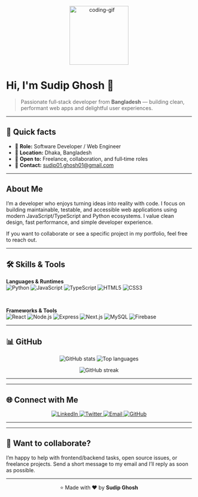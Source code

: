 <p align="center">
  <img src="https://media.giphy.com/media/du3J3cXyzhj75IOgvA/giphy.gif" width="160" alt="coding-gif" />
</p>

# Hi, I'm **Sudip Ghosh** 👋

> Passionate full‑stack developer from **Bangladesh** — building clean, performant web apps and delightful user experiences.

---

## 🔭 Quick facts

* 🔸 **Role:** Software Developer / Web Engineer
* 🔸 **Location:** Dhaka, Bangladesh
* 🔸 **Open to:** Freelance, collaboration, and full‑time roles
* 🔸 **Contact:** [sudip01.ghosh01@gmail.com](mailto:sudip01.ghosh01@gmail.com)

---
## About Me

I’m a developer who enjoys turning ideas into reality with code. I focus on building maintainable, testable, and accessible web applications using modern JavaScript/TypeScript and Python ecosystems. I value clean design, fast performance, and simple developer experience.

If you want to collaborate or see a specific project in my portfolio, feel free to reach out.

---

## 🛠️ Skills & Tools

<p align="center">

**Languages & Runtimes** <br/> <img src="https://img.shields.io/badge/Python-3776AB?style=for-the-badge&logo=python&logoColor=white" alt="Python"/> <img src="https://img.shields.io/badge/JavaScript-F7DF1E?style=for-the-badge&logo=javascript&logoColor=black" alt="JavaScript"/> <img src="https://img.shields.io/badge/TypeScript-3178C6?style=for-the-badge&logo=typescript&logoColor=white" alt="TypeScript"/> <img src="https://img.shields.io/badge/HTML5-E34F26?style=for-the-badge&logo=html5&logoColor=white" alt="HTML5"/> <img src="https://img.shields.io/badge/CSS3-1572B6?style=for-the-badge&logo=css3&logoColor=white" alt="CSS3"/>

<br/>

**Frameworks & Tools** <br/> <img src="https://img.shields.io/badge/React-61DAFB?style=for-the-badge&logo=react&logoColor=black" alt="React"/> <img src="https://img.shields.io/badge/Node.js-339933?style=for-the-badge&logo=node.js&logoColor=white" alt="Node.js"/> <img src="https://img.shields.io/badge/Express.js-000000?style=for-the-badge&logo=express&logoColor=white" alt="Express"/> <img src="https://img.shields.io/badge/Next.js-000000?style=for-the-badge&logo=next.js&logoColor=white" alt="Next.js"/> <img src="https://img.shields.io/badge/MySQL-4479A1?style=for-the-badge&logo=mysql&logoColor=white" alt="MySQL"/> <img src="https://img.shields.io/badge/Firebase-FFCA28?style=for-the-badge&logo=firebase&logoColor=black" alt="Firebase"/>

</p>

---

## 📊 GitHub

<p align="center">
  <img src="https://github-readme-stats.vercel.app/api?username=CodeGuruSudip&show_icons=true&theme=radical" alt="GitHub stats" />
  <img src="https://github-readme-stats.vercel.app/api/top-langs/?username=CodeGuruSudip&layout=compact&theme=radical" alt="Top languages"/>
</p>

<p align="center">
  <img src="https://github-readme-streak-stats.herokuapp.com/?user=CodeGuruSudip&theme=radical" alt="GitHub streak" />
</p>

---

---

## 🌐 Connect with Me

<p align="center">
  <a href="https://www.linkedin.com/in/mr-sudip-ghosh/" target="_blank">
    <img src="https://img.shields.io/badge/LinkedIn-0A66C2?style=for-the-badge&logo=linkedin&logoColor=white" alt="LinkedIn" />
  </a>
  <a href="https://twitter.com/YOUR_TWITTER" target="_blank">
    <img src="https://img.shields.io/badge/Twitter-1DA1F2?style=for-the-badge&logo=twitter&logoColor=white" alt="Twitter" />
  </a>
  <a href="mailto:sudip01.ghosh01@gmail.com">
    <img src="https://img.shields.io/badge/Email-D14836?style=for-the-badge&logo=gmail&logoColor=white" alt="Email" />
  </a>
  <a href="https://github.com/CodeGuruSudip" target="_blank">
    <img src="https://img.shields.io/badge/GitHub-181717?style=for-the-badge&logo=github&logoColor=white" alt="GitHub" />
  </a>
</p>

---


---

## 🙌 Want to collaborate?

I’m happy to help with frontend/backend tasks, open source issues, or freelance projects. Send a short message to my email and I’ll reply as soon as possible.

---

<p align="center">⭐️ Made with ❤️ by <b>Sudip Ghosh</b></p>
